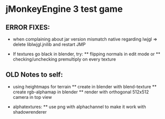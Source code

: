 # jMonkeyEngine 3 test game

## ERROR FIXES:

* when complaining about jar version mismatch native regarding lwjgl => delete liblwjgl.jnilib and restart JMP

* If textures go black in blender, try:
** flipping normals in edit mode or
** checking/unchecking premultiply on every texture

## OLD Notes to self:

* using heightmaps for terrain
** create in blender with blend-texture
** create rgb-alphamap in blender
** render with orthogonal 512x512 camera in top view

* alphatextures:
** use png with alphachannel to make it work with shadowrenderer
